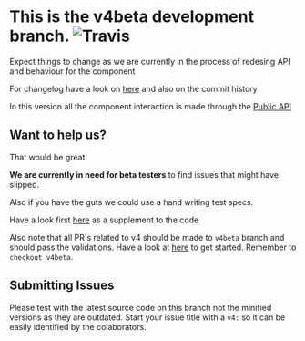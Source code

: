 # This is the v4beta development branch. ![Travis](https://travis-ci.org/Eonasdan/bootstrap-datetimepicker.svg?branch=v4beta)

Expect things to change as we are currently in the process of redesing API and behaviour for the component

For changelog have a look on [here](https://github.com/Eonasdan/bootstrap-datetimepicker/wiki/v4-refactoring) and also on the commit history

In this version all the component interaction is made through the [Public API](https://github.com/Eonasdan/bootstrap-datetimepicker/wiki/Public-API)

## Want to help us?

That would be great!

**We are currently in need for beta testers** to find issues that might have slipped.

Also if you have the guts we could use a hand writing test specs.

Have a look first [here](https://github.com/Eonasdan/bootstrap-datetimepicker/wiki/Contributors-guide) as a supplement to the code

Also note that all PR's related to v4 should be made to ```v4beta``` branch and should pass the validations. Have a look at [here](https://github.com/Eonasdan/bootstrap-datetimepicker/blob/v4beta/CONTRIBUTING.md) to get started. Remember to ```checkout v4beta```.

## Submitting Issues

Please test with the latest source code on this branch not the minified versions as they are outdated. Start your issue title with a ```v4:``` so it can be easily identified by the colaborators.
